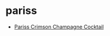 # pariss

 * [Pariss Crimson Champagne Cocktail](index/p/pariss-crimson-champagne-cocktail-241545.json)
